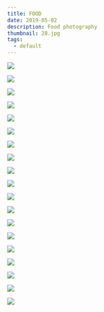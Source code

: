 ```yaml
---
title: FOOD
date: 2019-05-02
description: Food photography
thumbnail: 28.jpg
tags:
  - default
---
```

![](2.jpg)

![](4.jpg)

![](5.jpg)

![](15.jpg)

![](16.jpg)

![](13.jpg)

![](12.jpg)

![](11.jpg)

![](dscf8019.jpg)

![](17.jpg)

![](18.jpg)

![](24.jpg)

![](25.jpg)

![](26.jpg)

![](27.jpg)

![](29.jpg)

![](dscf2968.jpg)

![](30.jpg)

![](31.jpg)
